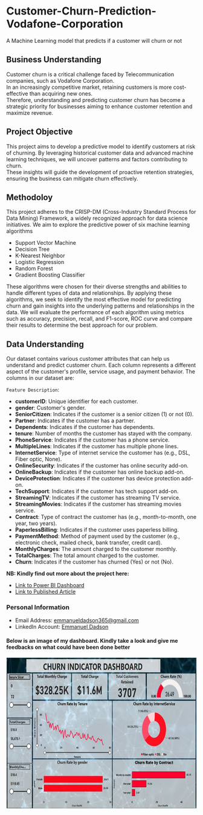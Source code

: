 # Customer-Churn-Prediction-Vodafone-Corporation
A Machine Learning model that predicts if a customer will churn or not

## Business Understanding
Customer churn is a critical challenge faced by Telecommunication companies, such as Vodafone Corporation.<br>In an increasingly competitive market, retaining customers is more cost-effective than acquiring new ones.<br>Therefore, understanding and predicting customer churn has become a strategic priority for businesses aiming to enhance customer retention and maximize revenue.

## Project Objective
This project aims to develop a predictive model to identify customers at risk of churning. By leveraging historical customer data and advanced machine learning techniques, we will uncover patterns and factors contributing to churn.<br>These insights will guide the development of proactive retention strategies, ensuring the business can mitigate churn effectively.

## Methodoloy
This project adheres to the CRISP-DM (Cross-Industry Standard Process for Data Mining) Framework, a widely recognized approach for data science initiatives.
We aim to explore the predictive power of six machine learning algorithms
- Support Vector Machine
- Decision Tree
- K-Nearest Neighbor
- Logistic Regression
- Random Forest
- Gradient Boosting Classifier<br>

These algorithms were chosen for their diverse strengths and abilities to handle different types of data and relationships. By applying these algorithms, we seek to identify the most effective model for predicting churn and gain insights into the underlying patterns and relationships in the data. We will evaluate the performance of each algorithm using metrics such as accuracy, precision, recall, and F1-score, ROC curve and compare their results to determine the best approach for our problem.

## Data Understanding
Our dataset contains various customer attributes that can help us understand and predict customer churn. Each column represents a different aspect of the customer's profile, service usage, and payment behavior. The columns in our dataset are:

`Feature Description`:
- **customerID**: Unique identifier for each customer.
- **gender**: Customer's gender.
- **SeniorCitizen**: Indicates if the customer is a senior citizen (1) or not (0).
- **Partner**: Indicates if the customer has a partner.
- **Dependents**: Indicates if the customer has dependents.
- **tenure**: Number of months the customer has stayed with the company.
- **PhoneService**: Indicates if the customer has a phone service.
- **MultipleLines**: Indicates if the customer has multiple phone lines.
- **InternetService**: Type of internet service the customer has (e.g., DSL, Fiber optic, None).
- **OnlineSecurity**: Indicates if the customer has online security add-on.
- **OnlineBackup**: Indicates if the customer has online backup add-on.
- **DeviceProtection**: Indicates if the customer has device protection add-on.
- **TechSupport**: Indicates if the customer has tech support add-on.
- **StreamingTV**: Indicates if the customer has streaming TV service.
- **StreamingMovies**: Indicates if the customer has streaming movies service.
- **Contract**: Type of contract the customer has (e.g., month-to-month, one year, two years).
- **PaperlessBilling**: Indicates if the customer uses paperless billing.
- **PaymentMethod**: Method of payment used by the customer (e.g., electronic check, mailed check, bank transfer, credit card).
- **MonthlyCharges**: The amount charged to the customer monthly.
- **TotalCharges**: The total amount charged to the customer.
- **Churn**: Indicates if the customer has churned (Yes) or not (No).

**NB: Kindly find out more about the project here:**<br>
- [Link to Power BI Dashboard](https://app.powerbi.com/view?r=eyJrIjoiYWI5YTM2NjAtNzZjNC00MjZlLWIwYTAtZDhhYWI5YmE5YTMzIiwidCI6IjQ0ODdiNTJmLWYxMTgtNDgzMC1iNDlkLTNjMjk4Y2I3MTA3NSJ9)<br>
- [Link to Published Article](https://medium.com/@emmanueldadson36/customer-churn-prediction-classification-project-7ecad8b59f2e)

### Personal Information
- Email Address: emmanueldadson365@gmail.com<br>
- LinkedIn Account: [Emmanuel Dadson](https://www.linkedin.com/in/emmanuel-dadson)<br>
#### Below is an image of my dashboard. Kindly take a look and give me feedbacks on what could have been done better
<img src="images\Dashboard_image.JPG" width="750" height="400" />

